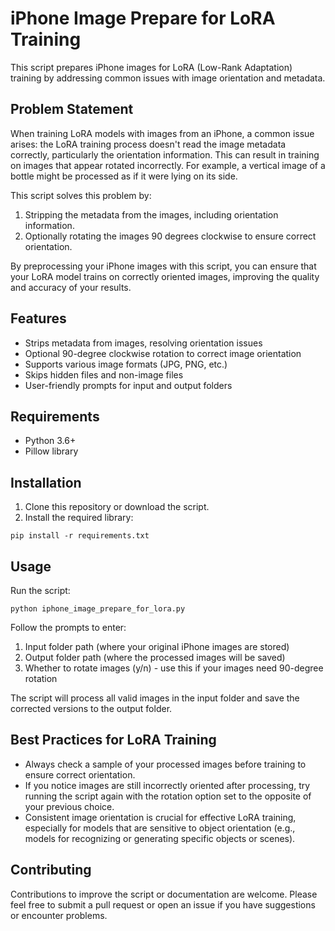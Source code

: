 # iPhone Image Prepare for LoRA Training

This script prepares iPhone images for LoRA (Low-Rank Adaptation) training by addressing common issues with image orientation and metadata.

## Problem Statement

When training LoRA models with images from an iPhone, a common issue arises: the LoRA training process doesn't read the image metadata correctly, particularly the orientation information. This can result in training on images that appear rotated incorrectly. For example, a vertical image of a bottle might be processed as if it were lying on its side.

This script solves this problem by:
1. Stripping the metadata from the images, including orientation information.
2. Optionally rotating the images 90 degrees clockwise to ensure correct orientation.

By preprocessing your iPhone images with this script, you can ensure that your LoRA model trains on correctly oriented images, improving the quality and accuracy of your results.

## Features

- Strips metadata from images, resolving orientation issues
- Optional 90-degree clockwise rotation to correct image orientation
- Supports various image formats (JPG, PNG, etc.)
- Skips hidden files and non-image files
- User-friendly prompts for input and output folders

## Requirements

- Python 3.6+
- Pillow library

## Installation

1. Clone this repository or download the script.
2. Install the required library:

```
pip install -r requirements.txt
```

## Usage

Run the script:

```
python iphone_image_prepare_for_lora.py
```

Follow the prompts to enter:
1. Input folder path (where your original iPhone images are stored)
2. Output folder path (where the processed images will be saved)
3. Whether to rotate images (y/n) - use this if your images need 90-degree rotation

The script will process all valid images in the input folder and save the corrected versions to the output folder.

## Best Practices for LoRA Training

- Always check a sample of your processed images before training to ensure correct orientation.
- If you notice images are still incorrectly oriented after processing, try running the script again with the rotation option set to the opposite of your previous choice.
- Consistent image orientation is crucial for effective LoRA training, especially for models that are sensitive to object orientation (e.g., models for recognizing or generating specific objects or scenes).


## Contributing

Contributions to improve the script or documentation are welcome. Please feel free to submit a pull request or open an issue if you have suggestions or encounter problems.
